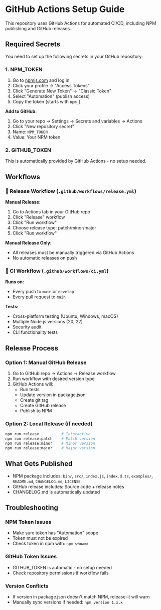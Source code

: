 # GitHub Actions Setup Guide

This repository uses GitHub Actions for automated CI/CD, including NPM publishing and GitHub releases.

## Required Secrets

You need to set up the following secrets in your GitHub repository:

### 1. NPM_TOKEN

1. Go to [npmjs.com](https://npmjs.com) and log in
2. Click your profile → "Access Tokens"
3. Click "Generate New Token" → "Classic Token"
4. Select "Automation" (publish access)
5. Copy the token (starts with `npm_`)

**Add to GitHub:**
1. Go to your repo → Settings → Secrets and variables → Actions
2. Click "New repository secret"
3. Name: `NPM_TOKEN`
4. Value: Your NPM token

### 2. GITHUB_TOKEN

This is automatically provided by GitHub Actions - no setup needed.

## Workflows

### 🚀 Release Workflow (`.github/workflows/release.yml`)

**Manual Release:**
1. Go to Actions tab in your GitHub repo
2. Click "Release" workflow
3. Click "Run workflow"
4. Choose release type: patch/minor/major
5. Click "Run workflow"

**Manual Release Only:**
- All releases must be manually triggered via GitHub Actions
- No automatic releases on push

### 🧪 CI Workflow (`.github/workflows/ci.yml`)

**Runs on:**
- Every push to `main` or `develop`
- Every pull request to `main`

**Tests:**
- Cross-platform testing (Ubuntu, Windows, macOS)
- Multiple Node.js versions (20, 22)
- Security audit
- CLI functionality tests

## Release Process

### Option 1: Manual GitHub Release
1. Go to GitHub repo → Actions → Release workflow
2. Run workflow with desired version type
3. GitHub Actions will:
   - Run tests
   - Update version in package.json
   - Create git tag
   - Create GitHub release
   - Publish to NPM

### Option 2: Local Release (if needed)
```bash
npm run release          # Interactive
npm run release:patch    # Patch version
npm run release:minor    # Minor version
npm run release:major    # Major version
```

## What Gets Published

- NPM package includes: `bin/`, `src/`, `index.js`, `index.d.ts`, `examples/`, `README.md`, `CHANGELOG.md`, `LICENSE`
- GitHub release includes: Source code + release notes
- CHANGELOG.md is automatically updated

## Troubleshooting

### NPM Token Issues
- Make sure token has "Automation" scope
- Token must not be expired
- Check token in npm with: `npm whoami`

### GitHub Token Issues
- GITHUB_TOKEN is automatic - no setup needed
- Check repository permissions if workflow fails

### Version Conflicts
- If version in package.json doesn't match NPM, release-it will warn
- Manually sync versions if needed: `npm version 1.x.x`